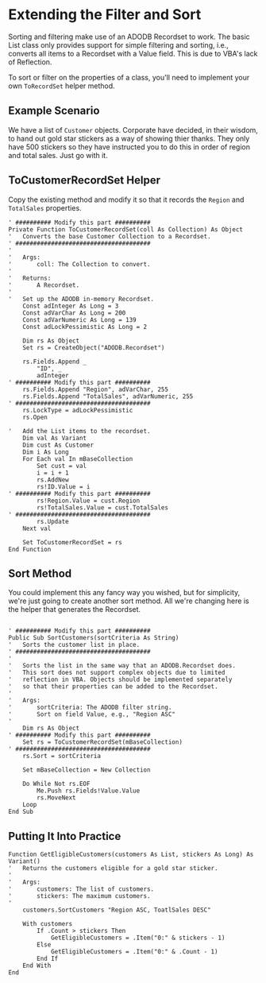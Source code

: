 # Extending the Filter and Sort

Sorting and filtering make use of an ADODB Recordset to work. The basic List class only provides support for simple filtering and sorting, i.e., converts all items to a Recordset with a Value field. This is due to VBA's lack of Reflection.

To sort or filter on the properties of a class, you'll need to implement your own `ToRecordSet` helper method.

## Example Scenario

We have a list of `Customer` objects. Corporate have decided, in their wisdom, to hand out gold star stickers as a way of showing thier thanks. They only have 500 stickers so they have instructed you to do this in order of region and total sales. Just go with it.

## ToCustomerRecordSet Helper

Copy the existing method and modify it so that it records the `Region` and `TotalSales` properties.

```vba
' ########## Modify this part ##########
Private Function ToCustomerRecordSet(coll As Collection) As Object
'   Converts the base Customer Collection to a Recordset.
' ######################################
'
'   Args:
'       coll: The Collection to convert.
'
'   Returns:
'       A Recordset.
'
'   Set up the ADODB in-memory Recordset.
    Const adInteger As Long = 3
    Const adVarChar As Long = 200
    Const adVarNumeric As Long = 139
    Const adLockPessimistic As Long = 2

    Dim rs As Object
    Set rs = CreateObject("ADODB.Recordset")

    rs.Fields.Append _
        "ID", _
        adInteger
' ########## Modify this part ##########
    rs.Fields.Append "Region", adVarChar, 255
    rs.Fields.Append "TotalSales", adVarNumeric, 255
' ######################################
    rs.LockType = adLockPessimistic
    rs.Open

'   Add the List items to the recordset.
    Dim val As Variant
    Dim cust As Customer
    Dim i As Long
    For Each val In mBaseCollection
        Set cust = val
        i = i + 1
        rs.AddNew
        rs!ID.Value = i
' ########## Modify this part ##########
        rs!Region.Value = cust.Region
        rs!TotalSales.Value = cust.TotalSales
' ######################################
        rs.Update
    Next val

    Set ToCustomerRecordSet = rs
End Function
```

## Sort Method

You could implement this any fancy way you wished, but for simplicity, we're just going to create another sort method. All we're changing here is the helper that generates the Recordset.

```vba

' ########## Modify this part ##########
Public Sub SortCustomers(sortCriteria As String)
'   Sorts the customer list in place.
' ######################################
'
'   Sorts the list in the same way that an ADODB.Recordset does.
'   This sort does not support complex objects due to limited
'   reflection in VBA. Objects should be implemented separately
'   so that their properties can be added to the Recordset.
'
'   Args:
'       sortCriteria: The ADODB filter string.
'       Sort on field Value, e.g., "Region ASC"
'
    Dim rs As Object
' ########## Modify this part ##########
    Set rs = ToCustomerRecordSet(mBaseCollection)
' ######################################
    rs.Sort = sortCriteria

    Set mBaseCollection = New Collection

    Do While Not rs.EOF
        Me.Push rs.Fields!Value.Value
        rs.MoveNext
    Loop
End Sub
```

## Putting It Into Practice

```vba
Function GetEligibleCustomers(customers As List, stickers As Long) As Variant()
'   Returns the customers eligible for a gold star sticker.
'
'   Args:
'       customers: The list of customers.
'       stickers: The maximum customers.
'
    customers.SortCustomers "Region ASC, ToatlSales DESC"

    With customers
        If .Count > stickers Then
            GetEligibleCustomers = .Item("0:" & stickers - 1)
        Else
            GetEligibleCustomers = .Item("0:" & .Count - 1)
        End If
    End With
End
```
